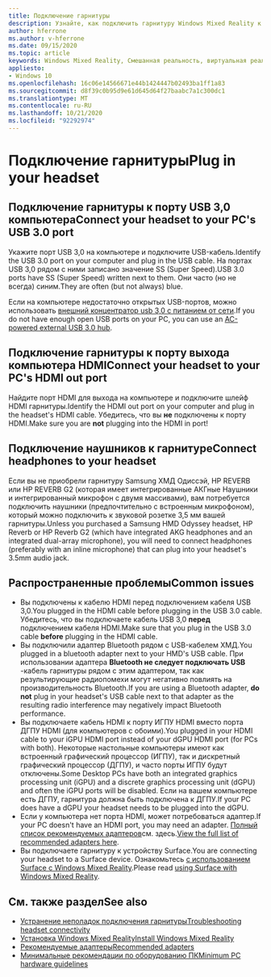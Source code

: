 ```yaml
---
title: Подключение гарнитуры
description: Узнайте, как подключить гарнитуру Windows Mixed Reality к USB 3,0 и HDMI, а также как подключить наушники к гарнитуре.
author: hferrone
ms.author: v-hferrone
ms.date: 09/15/2020
ms.topic: article
keywords: Windows Mixed Reality, Смешанная реальность, виртуальная реальность, VR, MR, гарнитура, установка, начало работы
appliesto:
- Windows 10
ms.openlocfilehash: 16c06e14566671e44b1424447b02493ba1ff1a83
ms.sourcegitcommit: d8f39c0b95d9e61d645d64f27baabc7a1c300dc1
ms.translationtype: MT
ms.contentlocale: ru-RU
ms.lasthandoff: 10/21/2020
ms.locfileid: "92292974"
---
```

# <a name="plug-in-your-headset"></a><span data-ttu-id="7f7b7-104">Подключение гарнитуры</span><span class="sxs-lookup"><span data-stu-id="7f7b7-104">Plug in your headset</span></span>

## <a name="connect-your-headset-to-your-pcs-usb-30-port"></a><span data-ttu-id="7f7b7-105">Подключение гарнитуры к порту USB 3,0 компьютера</span><span class="sxs-lookup"><span data-stu-id="7f7b7-105">Connect your headset to your PC's USB 3.0 port</span></span>

<span data-ttu-id="7f7b7-106">Укажите порт USB 3,0 на компьютере и подключите USB-кабель.</span><span class="sxs-lookup"><span data-stu-id="7f7b7-106">Identify the USB 3.0 port on your computer and plug in the USB cable.</span></span> <span data-ttu-id="7f7b7-107">На портах USB 3,0 рядом с ними записано значение SS (Super Speed).</span><span class="sxs-lookup"><span data-stu-id="7f7b7-107">USB 3.0 ports have SS (Super Speed) written next to them.</span></span> <span data-ttu-id="7f7b7-108">Они часто (но не всегда) синим.</span><span class="sxs-lookup"><span data-stu-id="7f7b7-108">They are often (but not always) blue.</span></span>

<span data-ttu-id="7f7b7-109">Если на компьютере недостаточно открытых USB-портов, можно использовать [внешний концентратор usb 3,0 с питанием от сети](recommended-adapters-for-windows-mixed-reality-capable-pcs.md#using-external-usb-30-hubs-with-windows-mixed-reality-headsets).</span><span class="sxs-lookup"><span data-stu-id="7f7b7-109">If you do not have enough open USB ports on your PC, you can use an [AC-powered external USB 3.0 hub](recommended-adapters-for-windows-mixed-reality-capable-pcs.md#using-external-usb-30-hubs-with-windows-mixed-reality-headsets).</span></span>

## <a name="connect-your-headset-to-your-pcs-hdmi-out-port"></a><span data-ttu-id="7f7b7-110">Подключение гарнитуры к порту выхода компьютера HDMI</span><span class="sxs-lookup"><span data-stu-id="7f7b7-110">Connect your headset to your PC's HDMI out port</span></span>

<span data-ttu-id="7f7b7-111">Найдите порт HDMI для выхода на компьютере и подключите шлейф HDMI гарнитуры.</span><span class="sxs-lookup"><span data-stu-id="7f7b7-111">Identify the HDMI out port on your computer and plug in the headset's HDMI cable.</span></span> <span data-ttu-id="7f7b7-112">Убедитесь, что вы **не** подключены к порту HDMI.</span><span class="sxs-lookup"><span data-stu-id="7f7b7-112">Make sure you are **not** plugging into the HDMI in port!</span></span>

## <a name="connect-headphones-to-your-headset"></a><span data-ttu-id="7f7b7-113">Подключение наушников к гарнитуре</span><span class="sxs-lookup"><span data-stu-id="7f7b7-113">Connect headphones to your headset</span></span>

<span data-ttu-id="7f7b7-114">Если вы не приобрели гарнитуру Samsung ХМД Одиссэй, HP REVERB или HP REVERB G2 (которая имеет интегрированные АКГные Наушники и интегрированный микрофон с двумя массивами), вам потребуется подключить наушники (предпочтительно с встроенным микрофоном), который можно подключить к звуковой розетке 3,5 мм вашей гарнитуры.</span><span class="sxs-lookup"><span data-stu-id="7f7b7-114">Unless you purchased a Samsung HMD Odyssey headset, HP Reverb or HP Reverb G2 (which have integrated AKG headphones and an integrated dual-array microphone), you will need to connect headphones (preferably with an inline microphone) that can plug into your headset's 3.5mm audio jack.</span></span>

## <a name="common-issues"></a><span data-ttu-id="7f7b7-115">Распространенные проблемы</span><span class="sxs-lookup"><span data-stu-id="7f7b7-115">Common issues</span></span>

* <span data-ttu-id="7f7b7-116">Вы подключены к кабелю HDMI перед подключением кабеля USB 3,0.</span><span class="sxs-lookup"><span data-stu-id="7f7b7-116">You plugged in the HDMI cable before plugging in the USB 3.0 cable.</span></span>  <span data-ttu-id="7f7b7-117">Убедитесь, что вы подключаете кабель USB 3,0 **перед** подключением кабеля HDMI.</span><span class="sxs-lookup"><span data-stu-id="7f7b7-117">Make sure that you plug in the USB 3.0 cable **before** plugging in the HDMI cable.</span></span>
* <span data-ttu-id="7f7b7-118">Вы подключили адаптер Bluetooth рядом с USB-кабелем ХМД.</span><span class="sxs-lookup"><span data-stu-id="7f7b7-118">You plugged in a bluetooth adapter next to your HMD's USB cable.</span></span>  <span data-ttu-id="7f7b7-119">При использовании адаптера **Bluetooth не следует подключать USB** -кабель гарнитуры рядом с этим адаптером, так как результирующие радиопомехи могут негативно повлиять на производительность Bluetooth.</span><span class="sxs-lookup"><span data-stu-id="7f7b7-119">If you are using a Bluetooth adapter, **do not** plug in your headset's USB cable next to that adapter as the resulting radio interference may negatively impact Bluetooth performance.</span></span>
* <span data-ttu-id="7f7b7-120">Вы подключаете кабель HDMI к порту ИГПУ HDMI вместо порта ДГПУ HDMI (для компьютеров с обоими).</span><span class="sxs-lookup"><span data-stu-id="7f7b7-120">You plugged in your HDMI cable to your iGPU HDMI port instead of your dGPU HDMI port (for PCs with both).</span></span> <span data-ttu-id="7f7b7-121">Некоторые настольные компьютеры имеют как встроенный графический процессор (ИГПУ), так и дискретный графический процессор (ДГПУ), и часто порты ИГПУ будут отключены.</span><span class="sxs-lookup"><span data-stu-id="7f7b7-121">Some Desktop PCs have both an integrated graphics processing unit (iGPU) and a discrete graphics processing unit (dGPU) and often the iGPU ports will be disabled.</span></span> <span data-ttu-id="7f7b7-122">Если на вашем компьютере есть ДГПУ, гарнитура должна быть подключена к ДГПУ.</span><span class="sxs-lookup"><span data-stu-id="7f7b7-122">If your PC does have a dGPU your headset needs to be plugged into the dGPU.</span></span>  
* <span data-ttu-id="7f7b7-123">Если у компьютера нет порта HDMI, может потребоваться адаптер.</span><span class="sxs-lookup"><span data-stu-id="7f7b7-123">If your PC doesn't have an HDMI port, you may need an adapter.</span></span> <span data-ttu-id="7f7b7-124">[Полный список рекомендуемых адаптеров](recommended-adapters-for-windows-mixed-reality-capable-pcs.md)см. здесь.</span><span class="sxs-lookup"><span data-stu-id="7f7b7-124">[View the full list of recommended adapters here](recommended-adapters-for-windows-mixed-reality-capable-pcs.md).</span></span>
* <span data-ttu-id="7f7b7-125">Вы подключаете гарнитуру к устройству Surface.</span><span class="sxs-lookup"><span data-stu-id="7f7b7-125">You are connecting your headset to a Surface device.</span></span> <span data-ttu-id="7f7b7-126">Ознакомьтесь [с использованием Surface с Windows Mixed Reality](windows-mixed-reality-minimum-pc-hardware-compatibility-guidelines.md#windows-mixed-reality-and-surface).</span><span class="sxs-lookup"><span data-stu-id="7f7b7-126">Please read [using Surface with Windows Mixed Reality](windows-mixed-reality-minimum-pc-hardware-compatibility-guidelines.md#windows-mixed-reality-and-surface).</span></span>

## <a name="see-also"></a><span data-ttu-id="7f7b7-127">См. также раздел</span><span class="sxs-lookup"><span data-stu-id="7f7b7-127">See also</span></span>

* [<span data-ttu-id="7f7b7-128">Устранение неполадок подключения гарнитуры</span><span class="sxs-lookup"><span data-stu-id="7f7b7-128">Troubleshooting headset connectivity</span></span>](headset-connectivity.md)
* [<span data-ttu-id="7f7b7-129">Установка Windows Mixed Reality</span><span class="sxs-lookup"><span data-stu-id="7f7b7-129">Install Windows Mixed Reality</span></span>](install-windows-mixed-reality.md)
* [<span data-ttu-id="7f7b7-130">Рекомендуемые адаптеры</span><span class="sxs-lookup"><span data-stu-id="7f7b7-130">Recommended adapters</span></span>](recommended-adapters-for-windows-mixed-reality-capable-pcs.md)
* [<span data-ttu-id="7f7b7-131">Минимальные рекомендации по оборудованию ПК</span><span class="sxs-lookup"><span data-stu-id="7f7b7-131">Minimum PC hardware guidelines</span></span>](windows-mixed-reality-minimum-pc-hardware-compatibility-guidelines.md)
